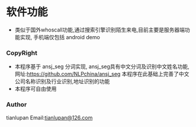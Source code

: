 # 软件功能 #

* 类似于国外whoscall功能,通过搜索引擎识别陌生来电,目前主要是服务器端功能实现, 手机端仅包括 android demo


### CopyRight ###

* 本程序基于 ansj_seg 分词实现, ansj_seg具有中文分词及识别中文姓名功能,网址:https://github.com/NLPchina/ansj_seg
  本程序在此基础上完善了中文公司名称识别及行业识别,地址识别的功能
* 本程序可自由使用

### Author ###
tianlupan  Email:tianlupan@126.com